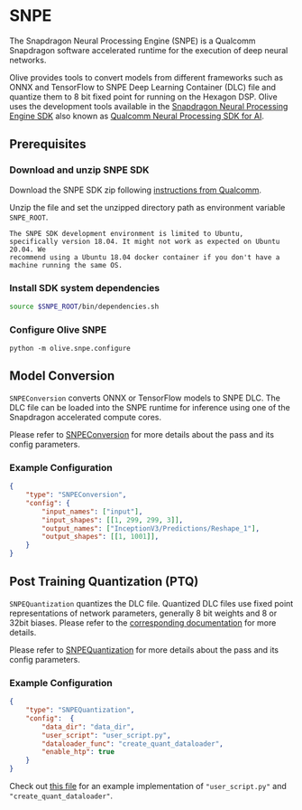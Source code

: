# SNPE

The Snapdragon Neural Processing Engine (SNPE) is a Qualcomm Snapdragon software accelerated runtime for the execution of
deep neural networks.

Olive provides tools to convert models from different frameworks such as ONNX and TensorFlow to SNPE Deep Learning Container
(DLC) file and quantize them to 8 bit fixed point for running on the Hexagon DSP. Olive uses the development tools available
in the [Snapdragon Neural Processing Engine SDK](https://developer.qualcomm.com/sites/default/files/docs/snpe/index.html) also known as
[Qualcomm Neural Processing SDK for AI](https://developer.qualcomm.com/software/qualcomm-neural-processing-sdk).

## Prerequisites
### Download and unzip SNPE SDK
Download the SNPE SDK zip following [instructions from Qualcomm](https://developer.qualcomm.com/software/qualcomm-neural-processing-sdk).

Unzip the file and set the unzipped directory path as environment variable `SNPE_ROOT`.

```{note}
The SNPE SDK development environment is limited to Ubuntu, specifically version 18.04. It might not work as expected on Ubuntu 20.04. We
recommend using a Ubuntu 18.04 docker container if you don't have a machine running the same OS.
```

### Install SDK system dependencies
```bash
source $SNPE_ROOT/bin/dependencies.sh
```

### Configure Olive SNPE
```
python -m olive.snpe.configure
```

## Model Conversion
`SNPEConversion` converts ONNX or TensorFlow models to SNPE DLC. The DLC file can be loaded into the SNPE runtime for inference
using one of the Snapdragon accelerated compute cores.

Please refer to [SNPEConversion](snpe_conversion) for more details about the pass and its config parameters.

### Example Configuration
```json
{
    "type": "SNPEConversion",
    "config": {
        "input_names": ["input"],
        "input_shapes": [[1, 299, 299, 3]],
        "output_names": ["InceptionV3/Predictions/Reshape_1"],
        "output_shapes": [[1, 1001]],
    }
}
```

## Post Training Quantization (PTQ)
`SNPEQuantization` quantizes the DLC file. Quantized DLC files use fixed point representations of network parameters,
generally 8 bit weights and 8 or 32bit biases. Please refer to the
[corresponding documentation](https://developer.qualcomm.com/sites/default/files/docs/snpe/quantized_models.html) for more
details.

Please refer to [SNPEQuantization](snpe_quantization) for more details about the pass and its config parameters.

### Example Configuration
```json
{
    "type": "SNPEQuantization",
    "config":  {
        "data_dir": "data_dir",
        "user_script": "user_script.py",
        "dataloader_func": "create_quant_dataloader",
        "enable_htp": true
    }
}
```

Check out [this file](https://github.com/microsoft/Olive/blob/main/examples/inception/user_script.py)
for an example implementation of `"user_script.py"` and `"create_quant_dataloader"`.
